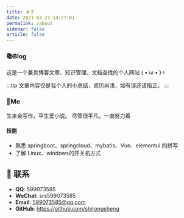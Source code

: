```yaml
---
title: 关于
date: 2021-03-21 14:27:01
permalink: /about
sidebar: false
article: false
---
```


### 📚Blog
这是一个兼具博客文章、知识管理、文档查找的个人网站 ( •̀ ω •́ )✧

:::tip
文章内容仅是我个人的小总结，资历尚浅，如有误还请指正。
:::

### 🐼Me
生来会写作，平生爱小说。
尽管很平凡，一直努力着

#### 技能
* 熟悉 springboot、springcloud、mybatis、Vue、elementui 的拼写
* 了解 Linux、windows的开关机方式

## :email: 联系

- **QQ**: <a :href="qqUrl" class='qq'>599073585</a>
- **WeChat**: <a :href="qqUrl" class='qq'>srs599073585</a>
- **Email**:  <a href="mailto:599073585@qq.com">599073585@qq.com</a>
- **GitHub**: <https://github.com/shirongsheng>



